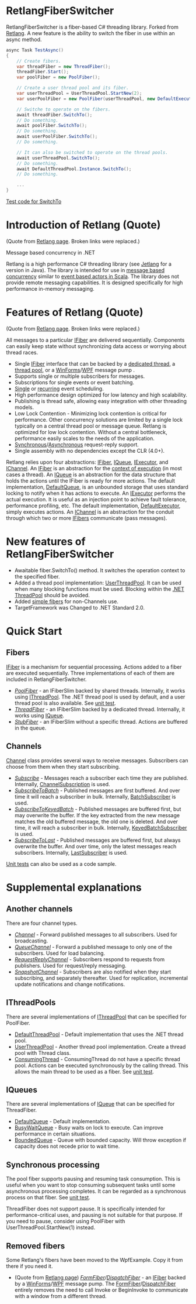 # RetlangFiberSwitcher
RetlangFiberSwitcher is a fiber-based C# threading library. Forked from [Retlang](https://code.google.com/archive/p/retlang/). A new feature is the ability to switch the fiber in use within an async method.

```csharp
async Task TestAsync()
{
    // Create fibers.
    var threadFiber = new ThreadFiber();
    threadFiber.Start();
    var poolFiber = new PoolFiber();

    // Create a user thread pool and its fiber.
    var userThreadPool = UserThreadPool.StartNew(2);
    var userPoolFiber = new PoolFiber(userThreadPool, new DefaultExecutor());

    // Switche to operate on the fibers.
    await threadFiber.SwitchTo();
    // Do something.
    await poolFiber.SwitchTo();
    // Do something.
    await userPoolFiber.SwitchTo();
    // Do something.

    // It can also be switched to operate on the thread pools.
    await userThreadPool.SwitchTo();
    // Do something.
    await DefaultThreadPool.Instance.SwitchTo();
    // Do something.

    ...
}
```

[Test code for SwitchTo](https://github.com/github-tosh/RetlangFiberSwitcher/blob/master/src/RetlangTests/SwitchToTests.cs)

# Introduction of Retlang (Quote) #
(Quote from [Retlang page](https://code.google.com/archive/p/retlang/). Broken links were replaced.)

Message based concurrency in .NET

Retlang is a high performance C# threading library (see [Jetlang](http://code.google.com/p/jetlang/) for a version in Java).  The library is intended for use in [message based concurrency](http://en.wikipedia.org/wiki/Message_passing) similar to [event based actors in Scala](http://lampwww.epfl.ch/~phaller/doc/haller07actorsunify.pdf).  The library does not provide remote messaging capabilities. It is designed specifically for high performance in-memory messaging.

# Features of Retlang (Quote) #
(Quote from [Retlang page](https://code.google.com/archive/p/retlang/). Broken links were replaced.)

All messages to a particular [IFiber](https://github.com/github-tosh/RetlangFiberSwitcher/blob/master/src/Retlang/Fibers/IFiber.cs) are delivered sequentially. Components can easily keep state without synchronizing data access or worrying about thread races.
  * Single [IFiber](https://github.com/github-tosh/RetlangFiberSwitcher/blob/master/src/Retlang/Fibers/IFiber.cs) interface that can be backed by a [dedicated thread](https://github.com/github-tosh/RetlangFiberSwitcher/blob/master/src/Retlang/Fibers/ThreadFiber.cs), a [thread pool](https://github.com/github-tosh/RetlangFiberSwitcher/blob/master/src/Retlang/Fibers/PoolFiber.cs), or a [WinForms](https://github.com/github-tosh/RetlangFiberSwitcher/blob/master/src/WpfExample/FormFiber.cs)/[WPF](https://github.com/github-tosh/RetlangFiberSwitcher/blob/master/src/WpfExample/DispatcherFiber.cs) message pump .
  * Supports single or multiple subscribers for messages.
  * Subscriptions for single events or event batching.
  * [Single](https://github.com/github-tosh/RetlangFiberSwitcher/blob/master/src/Retlang/Fibers/SchedulerForBackwardCompatibilityExtensions.cs#L18) or [recurring](https://github.com/github-tosh/RetlangFiberSwitcher/blob/master/src/Retlang/Fibers/SchedulerForBackwardCompatibilityExtensions.cs#L31) event scheduling.
  * High performance design optimized for low latency and high scalability.
  * Publishing is thread safe, allowing easy integration with other threading models.
  * Low Lock Contention - Minimizing lock contention is critical for performance. Other concurrency solutions are limited by a single lock typically on a central thread pool or message queue. Retlang is optimized for low lock contention. Without a central bottleneck, performance easily scales to the needs of the application.
  * [Synchronous](https://github.com/github-tosh/RetlangFiberSwitcher/blob/master/src/RetlangTests/RequestReplyChannelTests.cs#L17)/[Asynchronous](https://github.com/github-tosh/RetlangFiberSwitcher/blob/master/src/RetlangTests/RequestReplyChannelTests.cs#L224) request-reply support.
  * Single assembly with no dependencies except the CLR (4.0+).

Retlang relies upon four abstractions: [IFiber](https://github.com/github-tosh/RetlangFiberSwitcher/blob/master/src/Retlang/Fibers/IFiber.cs),
[IQueue](https://github.com/github-tosh/RetlangFiberSwitcher/blob/master/src/Retlang/Core/IQueue.cs),  [IExecutor](https://github.com/github-tosh/RetlangFiberSwitcher/blob/master/src/Retlang/Core/IExecutor.cs), and [IChannel](https://github.com/github-tosh/RetlangFiberSwitcher/blob/master/src/Retlang/Channels/IChannel.cs).  An [IFiber](https://github.com/github-tosh/RetlangFiberSwitcher/blob/master/src/Retlang/Fibers/IFiber.cs) is an abstraction for the [context of execution](http://en.wikipedia.org/wiki/Context_switch) (in most cases a thread).  An [IQueue](https://github.com/github-tosh/RetlangFiberSwitcher/blob/master/src/Retlang/Core/IQueue.cs) is an abstraction for the data structure that holds the actions until the IFiber is ready for more actions.  The default implementation, [DefaultQueue](https://github.com/github-tosh/RetlangFiberSwitcher/blob/master/src/Retlang/Core/DefaultQueue.cs), is an unbounded storage that uses standard locking to notify when it has actions to execute.  An [IExecutor](https://github.com/github-tosh/RetlangFiberSwitcher/blob/master/src/Retlang/Core/IExecutor.cs) performs the actual execution.  It is useful as an injection point to achieve fault tolerance, performance profiling, etc.  The default implementation, [DefaultExecutor](https://github.com/github-tosh/RetlangFiberSwitcher/blob/master/src/Retlang/Core/DefaultExecutor.cs), simply executes actions.  An [IChannel](https://github.com/github-tosh/RetlangFiberSwitcher/blob/master/src/Retlang/Channels/IChannel.cs) is an abstraction for the conduit through which two or more [IFibers](https://github.com/github-tosh/RetlangFiberSwitcher/blob/master/src/Retlang/Fibers/IFiber.cs) communicate (pass messages).

# New features of RetlangFiberSwitcher #
 * Awaitable fiber.SwitchTo() method.  It switches the operation context to the specified fiber.
 * Added a thread pool implementation: [UserThreadPool](https://github.com/github-tosh/RetlangFiberSwitcher/blob/master/src/Retlang/Core/UserThreadPool.cs). It can be used when many blocking functions must be used. Blocking within the [.NET ThreadPool](https://github.com/github-tosh/RetlangFiberSwitcher/blob/master/src/Retlang/Core/DefaultThreadPool.cs#L21) should be avoided.
 * Added [simple fibers](https://github.com/github-tosh/RetlangFiberSwitcher/blob/master/src/Retlang/Fibers/IFiberSlim.cs) for non-Channels use.
 * TargetFramework was Changed to .NET Standard 2.0.

# Quick Start #

## Fibers ##
[IFiber](https://github.com/github-tosh/RetlangFiberSwitcher/blob/master/src/Retlang/Fibers/IFiber.cs) is a mechanism for sequential processing.  Actions added to a fiber are executed sequentially.  Three implementations of each of them are included in RetlangFiberSwitcher.

  * _[PoolFiber](https://github.com/github-tosh/RetlangFiberSwitcher/blob/master/src/Retlang/Fibers/PoolFiber.cs)_ - an IFiberSlim backed by shared threads.  Internally, it works using [IThreadPool](https://github.com/github-tosh/RetlangFiberSwitcher/blob/master/src/Retlang/Core/IThreadPool.cs).  The .NET thread pool is used by default, and a user thread pool is also available.  See [unit test](https://github.com/github-tosh/RetlangFiberSwitcher/blob/master/src/RetlangTests/ThreadPoolTests.cs#L156).
  * _[ThreadFiber](https://github.com/github-tosh/RetlangFiberSwitcher/blob/master/src/Retlang/Fibers/ThreadFiber.cs)_ - an IFiberSlim backed by a dedicated thread.  Internally, it works using [IQueue](https://github.com/github-tosh/RetlangFiberSwitcher/blob/master/src/Retlang/Core/IQueue.cs).
  * _[StubFiber](https://github.com/github-tosh/RetlangFiberSwitcher/blob/master/src/Retlang/Fibers/StubFiber.cs)_ - an IFiberSlim without a specific thread.  Actions are buffered in the queue.

## Channels ##
[Channel](https://github.com/github-tosh/RetlangFiberSwitcher/blob/master/src/Retlang/Channels/Channel.cs) class provides several ways to receive messages. Subscribers can choose from them when they start subscribing.

  * _[Subscribe](https://github.com/github-tosh/RetlangFiberSwitcher/blob/master/src/Retlang/Channels/ISubscriber.cs#L19)_ - Messages reach a subscriber each time they are published.  Internally, [ChannelSubscription](https://github.com/github-tosh/RetlangFiberSwitcher/blob/master/src/Retlang/Channels/ChannelSubscription.cs) is used.
  * _[SubscribeToBatch](https://github.com/github-tosh/RetlangFiberSwitcher/blob/master/src/Retlang/Channels/ISubscriber.cs#L29)_ - Published messages are first buffered. And over time it will reach a subscriber in bulk.  Internally, [BatchSubscriber](https://github.com/github-tosh/RetlangFiberSwitcher/blob/master/src/Retlang/Channels/BatchSubscriber.cs) is used.
  * _[SubscribeToKeyedBatch](https://github.com/github-tosh/RetlangFiberSwitcher/blob/master/src/Retlang/Channels/ISubscriber.cs#L40)_ - Published messages are buffered first, but may overwrite the buffer. If the key extracted from the new message matches the old buffered message, the old one is deleted. And over time, it will reach a subscriber in bulk. Internally, [KeyedBatchSubscriber](https://github.com/github-tosh/RetlangFiberSwitcher/blob/master/src/Retlang/Channels/KeyedBatchSubscriber.cs) is used.
  * _[SubscribeToLast](https://github.com/github-tosh/RetlangFiberSwitcher/blob/master/src/Retlang/Channels/ISubscriber.cs#L50)_ - Published messages are buffered first, but always overwrite the buffer. And over time, only the latest messages reach subscribers. Internally, [LastSubscriber](https://github.com/github-tosh/RetlangFiberSwitcher/blob/master/src/Retlang/Channels/LastSubscriber.cs) is used.

[Unit tests](https://github.com/github-tosh/RetlangFiberSwitcher/tree/master/src/RetlangTests) can also be used as a code sample.

# Supplemental explanations #

## Another channels ##
There are four channel types.

 * _[Channel](https://github.com/github-tosh/RetlangFiberSwitcher/blob/master/src/Retlang/Channels/Channel.cs)_ - Forward published messages to all subscribers. Used for broadcasting.
 * _[QueueChannel](https://github.com/github-tosh/RetlangFiberSwitcher/blob/master/src/Retlang/Channels/QueueChannel.cs)_ - Forward a published message to only one of the subscribers. Used for load balancing.
 * _[RequestReplyChannel](https://github.com/github-tosh/RetlangFiberSwitcher/blob/master/src/Retlang/Channels/RequestReplyChannel.cs)_ - Subscribers respond to requests from publishers. Used for request/reply messaging.
 * _[SnapshotChannel](https://github.com/github-tosh/RetlangFiberSwitcher/blob/master/src/Retlang/Channels/SnapshotChannel.cs)_ - Subscribers are also notified when they start subscribing, and separately thereafter. Used for replication, incremental update notifications and change notifications.

## IThreadPools ##
There are several implementations of [IThreadPool](https://github.com/github-tosh/RetlangFiberSwitcher/blob/master/src/Retlang/Core/IThreadPool.cs) that can be specified for PoolFiber.

 * [DefaultThreadPool](https://github.com/github-tosh/RetlangFiberSwitcher/blob/master/src/Retlang/Core/DefaultThreadPool.cs) - Default implementation that uses the .NET thread pool.
 * [UserThreadPool](https://github.com/github-tosh/RetlangFiberSwitcher/blob/master/src/Retlang/Core/UserThreadPool.cs) - Another thread pool implementation. Create a thread pool with Thread class.
 * [ConsumingThread](https://github.com/github-tosh/RetlangFiberSwitcher/blob/master/src/Retlang/Core/ConsumingThread.cs) - ConsumingThread do not have a specific thread pool. Actions can be executed synchronously by the calling thread. This allows the main thread to be used as a fiber. See [unit test](https://github.com/github-tosh/RetlangFiberSwitcher/blob/master/src/RetlangTests/Examples/BasicExamples.cs#L152).

## IQueues ##
There are several implementations of [IQueue](https://github.com/github-tosh/RetlangFiberSwitcher/blob/master/src/Retlang/Core/IQueue.cs) that can be specified for ThreadFiber.

 * [DefaultQueue](https://github.com/github-tosh/RetlangFiberSwitcher/blob/master/src/Retlang/Core/DefaultQueue.cs) - Default implementation.
 * [BusyWaitQueue](https://github.com/github-tosh/RetlangFiberSwitcher/blob/master/src/Retlang/Core/BusyWaitQueue.cs) - Busy waits on lock to execute.  Can improve performance in certain situations.
 * [BoundedQueue](https://github.com/github-tosh/RetlangFiberSwitcher/blob/master/src/Retlang/Core/BoundedQueue.cs) - Queue with bounded capacity.  Will throw exception if capacity does not recede prior to wait time.

## Synchronous processing ##
The pool fiber supports pausing and resuming task consumption. This is useful when you want to stop consuming subsequent tasks until some asynchronous processing completes. It can be regarded as a synchronous process on that fiber. See [unit test](https://github.com/github-tosh/RetlangFiberSwitcher/blob/master/src/RetlangTests/RequestReplyChannelTests.cs#L28).

ThreadFiber does not support pause. It is specifically intended for performance-critical uses, and pausing is not suitable for that purpose. If you need to pause, consider using PoolFiber with UserThreadPool.StartNew(1) instead.

## Removed fibers ##
Some Retlang's fibers have been moved to the WpfExample. Copy it from there if you need it.
  * (Quote from [Retlang page](https://code.google.com/archive/p/retlang/)) _[FormFiber](https://github.com/github-tosh/RetlangFiberSwitcher/blob/master/src/WpfExample/FormFiber.cs)/[DispatchFiber](https://github.com/github-tosh/RetlangFiberSwitcher/blob/master/src/WpfExample/DispatcherFiber.cs)_ - an [IFiber](https://github.com/github-tosh/RetlangFiberSwitcher/blob/master/src/Retlang/Fibers/IFiber.cs) backed by a [WinForms](https://github.com/github-tosh/RetlangFiberSwitcher/blob/master/src/WpfExample/FormFiber.cs)/[WPF](https://github.com/github-tosh/RetlangFiberSwitcher/blob/master/src/WpfExample/DispatcherFiber.cs) message pump.  The [FormFiber](https://github.com/github-tosh/RetlangFiberSwitcher/blob/master/src/WpfExample/FormFiber.cs)/[DispatchFiber](https://github.com/github-tosh/RetlangFiberSwitcher/blob/master/src/WpfExample/DispatcherFiber.cs) entirely removes the need to call Invoke or BeginInvoke to communicate with a window from a different thread.


